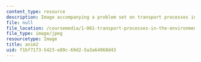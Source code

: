 ```yaml
---
content_type: resource
description: Image accompanying a problem set on transport processes in the environment.
file: null
file_location: /coursemedia/1-061-transport-processes-in-the-environment-fall-2008/f1bf71735423e89c69d25a3a64968d43_anim2.jpg
file_type: image/jpeg
resourcetype: Image
title: anim2
uid: f1bf7173-5423-e89c-69d2-5a3a64968d43
---
```


